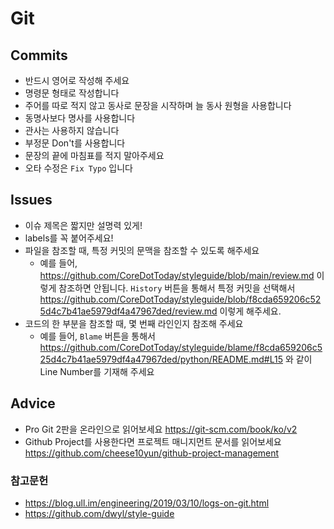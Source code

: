 # Git

## Commits

- 반드시 영어로 작성해 주세요
- 명령문 형태로 작성합니다
- 주어를 따로 적지 않고 동사로 문장을 시작하며 늘 동사 원형을 사용합니다
- 동명사보다 명사를 사용합니다
- 관사는 사용하지 않습니다
- 부정문 Don't를 사용합니다
- 문장의 끝에 마침표를 적지 말아주세요
- 오타 수정은 `Fix Typo` 입니다

## Issues
- 이슈 제목은 짧지만 설명력 있게!
- labels를 꼭 붙어주세요!
- 파일을 참조할 때, 특정 커밋의 문맥을 참조할 수 있도록 해주세요
  - 예를 들어, https://github.com/CoreDotToday/styleguide/blob/main/review.md 이렇게 참조하면 안됩니다. `History` 버튼을 통해서 특정 커밋을 선택해서 https://github.com/CoreDotToday/styleguide/blob/f8cda659206c525d4c7b41ae5979df4a47967ded/review.md 이렇게 해주세요.
- 코드의 한 부분을 참조할 때, 몇 번째 라인인지 참조해 주세요
  - 예를 들어, `Blame` 버튼을 통해서 https://github.com/CoreDotToday/styleguide/blame/f8cda659206c525d4c7b41ae5979df4a47967ded/python/README.md#L15 와 같이 Line Number를 기재해 주세요


## Advice
- Pro Git 2판을 온라인으로 읽어보세요 https://git-scm.com/book/ko/v2
- Github Project를 사용한다면 프로젝트 매니지먼트 문서를 읽어보세요 https://github.com/cheese10yun/github-project-management


### 참고문헌
- https://blog.ull.im/engineering/2019/03/10/logs-on-git.html
- https://github.com/dwyl/style-guide
